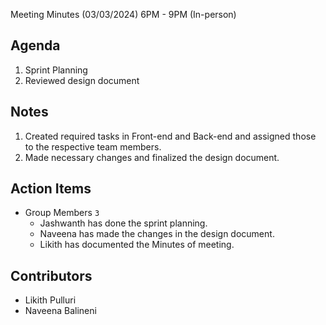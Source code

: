 Meeting Minutes (03/03/2024) 6PM - 9PM (In-person)


## Agenda
1. Sprint Planning 
2. Reviewed design document

## Notes
1. Created required tasks in Front-end and Back-end and assigned those to the respective team members.
2. Made necessary changes and finalized the design document.

## Action Items
* Group Members `3`
    * Jashwanth has done the sprint planning.
    * Naveena has made the changes in the design document.
    * Likith has documented the Minutes of meeting.

## Contributors 
* Likith Pulluri
* Naveena Balineni
